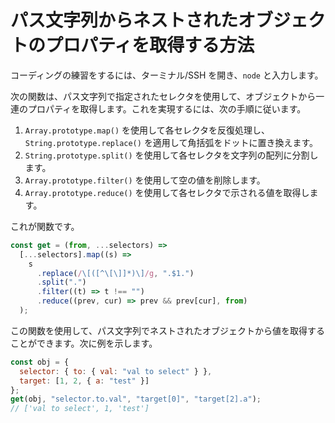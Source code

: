 # パス文字列からネストされたオブジェクトのプロパティを取得する方法

コーディングの練習をするには、ターミナル/SSH を開き、`node` と入力します。

次の関数は、パス文字列で指定されたセレクタを使用して、オブジェクトから一連のプロパティを取得します。これを実現するには、次の手順に従います。

1. `Array.prototype.map()` を使用して各セレクタを反復処理し、`String.prototype.replace()` を適用して角括弧をドットに置き換えます。
2. `String.prototype.split()` を使用して各セレクタを文字列の配列に分割します。
3. `Array.prototype.filter()` を使用して空の値を削除します。
4. `Array.prototype.reduce()` を使用して各セレクタで示される値を取得します。

これが関数です。

```js
const get = (from, ...selectors) =>
  [...selectors].map((s) =>
    s
      .replace(/\[([^\[\]]*)\]/g, ".$1.")
      .split(".")
      .filter((t) => t !== "")
      .reduce((prev, cur) => prev && prev[cur], from)
  );
```

この関数を使用して、パス文字列でネストされたオブジェクトから値を取得することができます。次に例を示します。

```js
const obj = {
  selector: { to: { val: "val to select" } },
  target: [1, 2, { a: "test" }]
};
get(obj, "selector.to.val", "target[0]", "target[2].a");
// ['val to select', 1, 'test']
```

